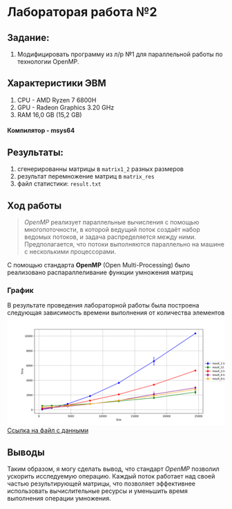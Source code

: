 # Лабораторая работа №2

## Задание: 
1. Модифицировать программу из л/р №1 для параллельной работы по технологии OpenMP.

## Характеристики ЭВМ
1. CPU - AMD Ryzen 7 6800H
2. GPU - Radeon Graphics 3.20 GHz
3. RAM 16,0 GB (15,2 GB)

#### Компилятор - msys64

## Результаты: 
1. сгенерированны матрицы в `matrix1_2` разных размеров
2. результат перемножение матриц в `matrix_res`
3. файл статистики: `result.txt`

## Ход работы 
>_OpenMP_ реализует параллельные вычисления с помощью многопоточности, в которой ведущий поток создаёт набор ведомых потоков, и задача распределяется между ними. Предполагается, что потоки выполняются параллельно на машине с несколькими процессорами.

С помощью стандарта __OpenMP__ (Open Multi-Processing)  было реализовано распараллеливание функции умножения матриц

### График 
В результате проведения лабораторной работы была построена следующая зависимость времени выполнения от количества элементов<br>
![Alt текст](files//plot.png)
[Ссылка на файл с данными](lab_2\\files\\result)

## Выводы
 Таким образом, я могу сделать вывод, что стандарт _OpenMP_ позволил ускорить исследуемую операцию. Каждый поток работает над своей частью результирующей матрицы, что позволяет эффективнее использовать вычислительные ресурсы и уменьшить время выполнения операции умножения.




